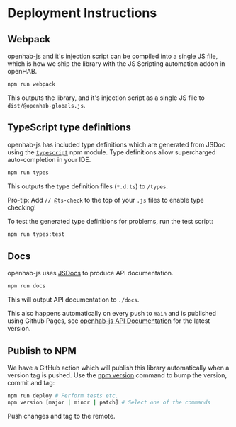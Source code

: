 # Deployment Instructions

## Webpack

openhab-js and it's injection script can be compiled into a single JS file, which is how we ship the library with the JS Scripting automation addon in openHAB.

```bash
npm run webpack
```

This outputs the library, and it's injection script as a single JS file to `dist/@openhab-globals.js`.

## TypeScript type definitions

openhab-js has included type definitions which are generated from JSDoc using the [`typescript`](https://www.npmjs.com/package/typescript) npm module.
Type definitions allow supercharged auto-completion in your IDE.

```bash
npm run types
```

This outputs the type definition files (`*.d.ts`) to `/types`.

Pro-tip: Add `// @ts-check` to the top of your `.js` files to enable type checking!

To test the generated type definitions for problems, run the test script:

```bash
npm run types:test
```

## Docs

openhab-js uses [JSDocs](https://jsdoc.app/) to produce API documentation.

```bash
npm run docs
```

This will output API documentation to `./docs`.

This also happens automatically on every push to `main` and is published using Github Pages, see [openhab-js API Documentation](https://openhab.github.io/openhab-js/) for the latest version.

## Publish to NPM

We have a GitHub action which will publish this library automatically when a version tag is pushed.
Use the [npm version](https://docs.npmjs.com/cli/v9/commands/npm-version) command to bump the version, commit and tag:

```bash
npm run deploy # Perform tests etc.
npm version [major | minor | patch] # Select one of the commands
```

Push changes and tag to the remote.
